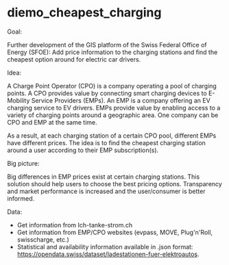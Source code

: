 # diemo_cheapest_charging
Goal:

Further development of the GIS platform of the Swiss Federal Office of Energy (SFOE): Add price information to the charging stations and find the cheapest option around for electric car drivers.

Idea:

A Charge Point Operator (CPO) is a company operating a pool of charging points. A CPO provides value by connecting smart charging devices to E-Mobility Service Providers (EMPs). An EMP is a company offering an EV charging service to EV drivers. EMPs provide value by enabling access to a variety of charging points around a geographic area. One company can be CPO and EMP at the same time.

As a result, at each charging station of a certain CPO pool, different EMPs have different prices. The idea is to find the cheapest charging station around a user according to their EMP subscription(s).

Big picture:

Big differences in EMP prices exist at certain charging stations. This solution should help users to choose the best pricing options. Transparency and market performance is increased and the user/consumer is better informed.

Data:

- Get information from Ich-tanke-strom.ch
- Get information from EMP/CPO websites (evpass, MOVE, Plug'n'Roll, swisscharge, etc.)
- Statistical and availability information available in .json format: https://opendata.swiss/dataset/ladestationen-fuer-elektroautos.
